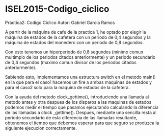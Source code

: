 # ISEL2015-Codigo_ciclico

Práctica2: Codigo Ciclico
Autor: Gabriel García Ramos

A partir de la máquina de cafe de la practica 1, he optado por elegir la máquina de estados de la cafetera con un periodo de 0,4 segundos y la máquina de estados del monedero con un periodo de 0,8 segundos. 

Con esto tenemos un hiperperiodo de 0,8 segundos (minimo comun multimplo de los periodos citados anteriormente) y un periodo secundario de 0,4 segundos (maximo comun divisor de los periodos citados anteriormente).

Sabiendo esto, implementamos una estructura switch en el metodo main() en la que para el caso1 hacemos un fire a ambas maquinas de estados y para el caso2 solo para la maquina de estados de la cafetera. 

Con la ayuda del metodo clock_gettime(), introduciendo una llamada al metodo antes y otra despues de los disparos a las maquinas de estados podemos medir el tiempo que pasamos ejecutando calculando la diferencia de las llamadas a clock _gettime(). Despues, mediante una sencilla resta al periodo secundario de esta diferencia de las llamadas resultante, obtenemos el tiempo que debemos esperar para que seguro se produzca la siguiente ejecucion correctamente.


